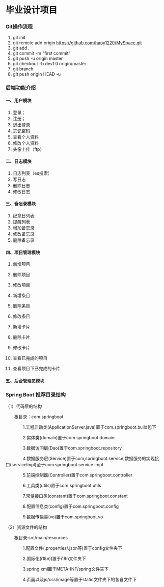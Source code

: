 # 毕业设计项目

### Git操作流程

1. git init
2. git remote add origin https://github.com/haoy1220/MySpace.git
3. git add .
4. git commit -m "first commit"
5. git push -u origin master
6. git checkout -b dev1.0 origin/master
7. git branch
8. git push origin HEAD -u

### 后端功能介绍

#### 一、用户模块
1. 登录；
2. 注册；
3. 退出登录
4. 忘记密码
5. 查看个人资料
6. 修改个人资料
7. 头像上传（ftp）

#### 二、日志模块

1. 日志列表（es搜索）
2. 写日志
3. 删除日志
4. 修改日志

#### 三、备忘录模块

1. 纪念日列表
2. 提醒列表
3. 增加备忘录
4. 修改备忘录
5. 删除备忘录

#### 四、项目管理模块

1. 新增项目
2. 删除项目
3. 修改项目

4. 新增条目
5. 删除条目
6. 修改条目

7. 新增卡片
8. 删除卡片
9. 修改卡片

10. 查看已完成的项目
11. 查看项目下已完成的卡片

#### 五、后台管理员模块


### Spring Boot 推荐目录结构

（1）代码层的结构

　　根目录：com.springboot

　　　　1.工程启动类(ApplicationServer.java)置于com.springboot.build包下

　　　　2.实体类(domain)置于com.springboot.domain

　　　　3.数据访问层(Dao)置于com.springboot.repository

　　　　4.数据服务层(Service)置于com,springboot.service,数据服务的实现接口(serviceImpl)至于com.springboot.service.impl

　　　　5.前端控制器(Controller)置于com.springboot.controller

　　　　6.工具类(utils)置于com.springboot.utils

　　　　7.常量接口类(constant)置于com.springboot.constant

　　　　8.配置信息类(config)置于com.springboot.config

　　　　9.数据传输类(vo)置于com.springboot.vo

（2）资源文件的结构

　　根目录:src/main/resources

　　　　1.配置文件(.properties/.json等)置于config文件夹下

　　　　2.国际化(i18n))置于i18n文件夹下

　　　　3.spring.xml置于META-INF/spring文件夹下

　　　　4.页面以及js/css/image等置于static文件夹下的各自文件下